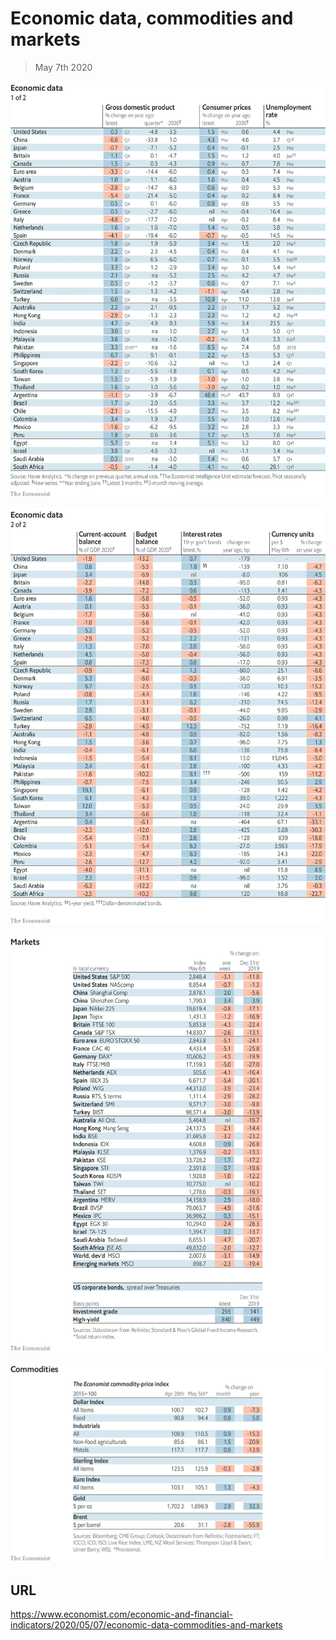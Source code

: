 # Economic data, commodities and markets

> May 7th 2020

![](./images/20200509_INT101.png)

![](./images/20200509_INT102.png)

![](./images/20200509_INT201.png)

![](./images/20200509_INT401.png)

## URL

https://www.economist.com/economic-and-financial-indicators/2020/05/07/economic-data-commodities-and-markets
